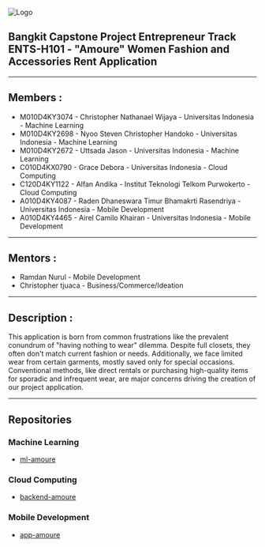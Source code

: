 ![Logo](https://storage.googleapis.com/needs-bucket/Logo%20Amoure.png)

## Bangkit Capstone Project Entrepreneur Track ENTS-H101 - "Amoure" Women Fashion and Accessories Rent Application
---
## Members :
* M010D4KY3074 - Christopher Nathanael Wijaya - Universitas Indonesia - Machine Learning
* M010D4KY2698 - Nyoo Steven Christopher Handoko - Universitas Indonesia - Machine Learning
* M010D4KY2672 - Uttsada Jason - Universitas Indonesia - Machine Learning
* C010D4KX0790 - Grace Debora - Universitas Indonesia - Cloud Computing
* C120D4KY1122 - Alfan Andika - Institut Teknologi Telkom Purwokerto - Cloud Computing
* A010D4KY4087 - Raden Dhaneswara Timur Bhamakrti Rasendriya - Universitas Indonesia - Mobile Development
* A010D4KY4465 - Airel Camilo Khairan - Universitas Indonesia - Mobile Development
---
## Mentors :
* Ramdan Nurul - Mobile Development
* Christopher tjuaca - Business/Commerce/Ideation
---
## Description : 
This application is born from common frustrations like the prevalent conundrum of "having nothing to wear" dilemma. Despite full closets, they often don't match current fashion or needs. Additionally, we face limited wear from certain garments, mostly saved only for special occasions. Conventional methods, like direct rentals or purchasing high-quality items for sporadic and infrequent wear, are major concerns driving the creation of our project application.

---

## Repositories

### Machine Learning

- [ml-amoure](https://github.com/Amoure-Fashion-Rent/ml-amoure)

### Cloud Computing

- [backend-amoure](https://github.com/Amoure-Fashion-Rent/backend-amoure)

### Mobile Development

- [app-amoure](https://github.com/Amoure-Fashion-Rent/app-amoure)
